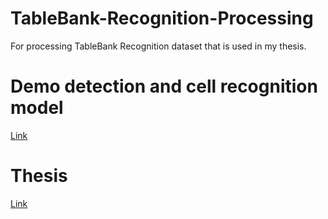 # TableBank-Recognition-Processing
For processing TableBank Recognition dataset that is used in my thesis.

# Demo detection and cell recognition model
[Link](https://github.com/vinhtq115/TableBank-Recognition-Processing/blob/main/demo.ipynb)

# Thesis
[Link](https://github.com/vinhtq115/TableBank-Recognition-Processing/raw/main/thesis.pdf)
